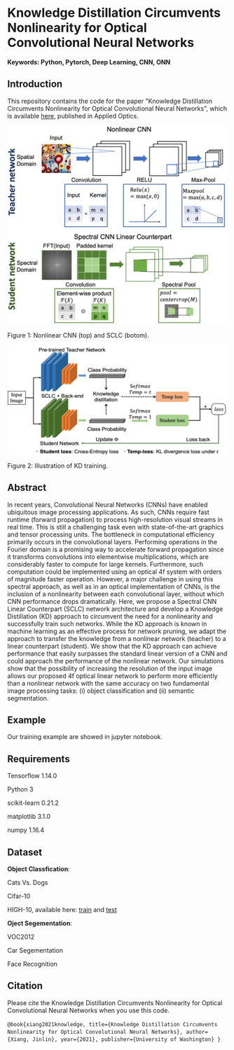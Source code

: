# Knowledge Distillation Circumvents Nonlinearity for Optical Convolutional Neural Networks

**Keywords: Python, Pytorch, Deep Learning, CNN, ONN**

## Introduction
This repository contains the code for the paper "Knowledge Distillation Circumvents Nonlinearity for Optical Convolutional Neural Networks", which is available [here](https://arxiv.org/pdf/2102.13323.pdf), published in Applied Optics.


<img height="453" src="/Figures/fig1.png" title="Illustration of KD training." width="500"/>

Figure 1: Nonlinear CNN (top) and SCLC (botom).

<img height="250" src="/Figures/fig2.png" title="Nonlinear CNN (top) and SCLC" width="500"/>

Figure 2: Illustration of KD training.
## Abstract
In recent years, Convolutional Neural Networks (CNNs) have enabled ubiquitous image processing applications. As such, CNNs require fast runtime (forward propagation) to process high-resolution visual streams in real time. This is still a challenging task even with state-of-the-art graphics and tensor processing units. The bottleneck in computational efficiency primarily occurs in the convolutional layers. Performing operations in the Fourier domain is a promising way to accelerate forward propagation since it transforms convolutions into elementwise multiplications, which are considerably faster to compute for large kernels. Furthermore, such computation could be implemented using an optical 4f system with orders of magnitude faster operation. However, a major challenge in using this spectral approach, as well as in an optical implementation of CNNs, is the inclusion of a nonlinearity between each convolutional layer, without which CNN performance drops dramatically. Here, we propose a Spectral CNN Linear Counterpart (SCLC) network architecture and develop a Knowledge Distillation (KD) approach to circumvent the need for a nonlinearity and successfully train such networks. While the KD approach is known in machine learning as an effective process for network pruning, we adapt the approach to transfer the knowledge from a nonlinear network (teacher) to a linear counterpart (student). We show that the KD approach can achieve performance that easily surpasses the standard linear version of a CNN and could approach the performance of the nonlinear network. Our simulations show that the possibility of increasing the resolution of the input image allows our proposed 4f optical linear network to perform more efficiently than a nonlinear network with the same accuracy on two fundamental image processing tasks: (i) object classification and (ii) semantic segmentation.

## Example
Our training example are showed in jupyter notebook.

## Requirements

Tensorflow 1.14.0

Python 3

scikit-learn 0.21.2

matplotlib 3.1.0

numpy 1.16.4

## Dataset 

**Object Classfication**: 

Cats Vs. Dogs

Cifar-10

HIGH-10, available here: [train](https://drive.google.com/file/d/1qS1E9_sm6EIzS3iY-CHcm0p1LUB3HOg7/view?usp=sharing) and [test](
https://drive.google.com/file/d/1w-qAPoJwiugqfbxWrbCnDSKm2YT29U_x/view?usp=sharing) 

**Oject Segementation**: 

VOC2012

Car Segementation

Face Recognition

## Citation
Please cite the Knowledge Distillation Circumvents Nonlinearity for Optical Convolutional Neural Networks when you use this code.

`@book{xiang2021knowledge,
  title={Knowledge Distillation Circumvents Nonlinearity for Optical Convolutional Neural Networks},
  author={Xiang, Jinlin},
  year={2021},
  publisher={University of Washington}
}
`


